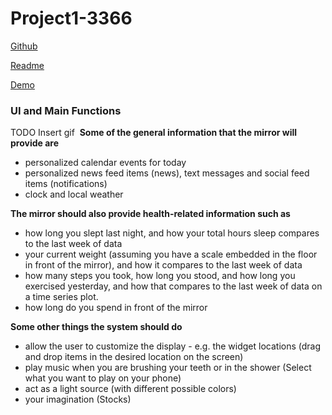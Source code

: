 # Project1-3366

[Github](https://github.com/The-Fireplace/Project1-3366)

[Readme](https://the-fireplace.github.io/Project1-3366)

[Demo](https://the-fireplace.github.io/Project1-3366/hci-project1/)

### UI and Main Functions
TODO Insert gif
![]()
**Some of the general information that the mirror will provide are**
- personalized calendar events for today
- personalized news feed items (news), text messages and social feed items (notifications)
- clock and local weather

**The mirror should also provide health-related information such as**
- how long you slept last night, and how your total hours sleep compares to the last week of data
- your current weight (assuming you have a scale embedded in the floor in front of the mirror), and how it compares to the last week of data
- how many steps you took, how long you stood, and how long you exercised yesterday, and how that compares to the last week of data on a time series plot.
- how long do you spend in front of the mirror

**Some other things the system should do**
- allow the user to customize the display - e.g. the widget locations (drag and drop items in the desired location on the screen)
- play music when you are brushing your teeth or in the shower (Select what you want to play on your phone)
- act as a light source (with different possible colors)
- your imagination (Stocks)

